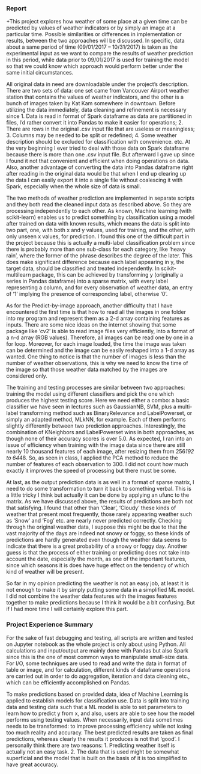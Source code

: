 ### Report

+This project explores how weather of some place at a given time can be predicted by values of weather indicators or by simply an image at a particular time. Possible similarities or differences in implementation or results, between the two approaches will be discussed. In specific, data about a same period of time (09/01/2017 – 10/31/2017) is taken as the experimental input as we want to compare the results of weather prediction in this period, while data prior to 09/01/2017 is used for training the model so that we could know which approach would perform better under the same initial circumstances.

All original data in need are downloadable under the project’s description. There are two sets of data: one set came from Vancouver Airport weather station that contains the values of weather indicators, and the other is a bunch of images taken by Kat Kam somewhere in downtown. Before utilizing the data immediately, data cleaning and refinement is necessary since 1. Data is read in format of Spark dataframe as data are partitioned in files, I’d rather convert it into Pandas to make it easier for operations; 2. There are rows in the original .csv input file that are useless or meaningless; 3. Columns may be needed to be split or redefined; 4. Some weather description should be excluded for classification with convenience. etc. At the very beginning I ever tried to deal with those data on Spark dataframe because there is more than one .csv input file. But afterward I gave up since I found it not that convenient and efficient when doing operations on data. Also, another advantage of converting the data into Pandas dataframe right after reading in the original data would be that when I end up clearing up the data I can easily export it into a single file without coalescing it with Spark, especially when the whole size of data is small.

The two methods of weather prediction are implemented in separate scripts and they both read the cleaned input data as described above. So they are processing independently to each other. As known, Machine learning (with scikit-learn) enables us to predict something by classification using a model after trained on data with known results, which means the data is split into two part, one, with both x and y values, used for training, and the other, with only unseen x values, for prediction. I found this one of the difficult part in the project because this is actually a multi-label classification problem since there is probably more than one sub-class for each category, like ‘heavy rain’, where the former of the phrase describes the degree of the later. This does make significant difference because each label appearing in y, the target data, should be classified and treated independently. In scikit-multilearn package, this can be achieved by transforming y (originally a series in Pandas dataframe) into a sparse matrix, with every label representing a column, and for every observation of weather data, an entry of ‘1’ implying the presence of corresponding label, otherwise ‘0’.

As for the Predict-by-image approach, another difficulty that I have encountered the first time is that how to read all the images in one folder into my program and represent them as a 2-d array containing features as inputs. There are some nice ideas on the internet showing that some package like ‘cv2’ is able to read image files very efficiently, into a format of a n-d array (RGB values). Therefore, all images can be read one by one in a for loop. Moreover, for each image loaded, the time the image was taken can be determined and the image can be easily reshaped into a 1-d array as wanted. One thing to notice is that the number of images is less than the number of weather observations, this is why we need to know the time of the image so that those weather data matched by the images are considered only.

The training and testing processes are similar between two approaches: training the model using different classifiers and pick the one which produces the highest testing score. Here we need either a combo: a basic classifier we have seen in lectures such as GaussianNB, SVM, plus a multi-label transforming method such as BinaryRelevance and LabelPowerset, or simply an adapted method, MLkNN, for example. Each of them performs slightly differently between two prediction approaches. Interestingly, the combination of KNeighbors and LabelPowerset wins in both approaches, as though none of their accuracy scores is over 5.0. As expected, I ran into an issue of efficiency when training with the image data since there are still nearly 10 thousand features of each image, after resizing them from 256*192 to 64*48. So, as seen in class, I applied the PCA method to reduce the number of features of each observation to 300. I did not count how much exactly it improves the speed of processing but there must be some.

At last, as the output prediction data is as well in a format of sparse matrix, I need to do some transformation to turn it back to something verbal. This is a little tricky I think but actually it can be done by applying an ufunc to the matrix. As we have discussed above, the results of predictions are both not that satisfying. I found that other than ‘Clear’, ‘Cloudy’ these kinds of weather that present most frequently, those rarely appearing weather such as ‘Snow’ and ‘Fog’ etc. are nearly never predicted correctly. Checking through the original weather data, I suppose this might be due to that the vast majority of the days are indeed not snowy or foggy, so these kinds of predictions are hardly generated even though the weather data seems to indicate that there is a great probability of a snowy or foggy day. Another guess is that the process of either training or predicting does not take into account the date, especially the month, as one of the important features, since which seasons it is does have huge effect on the tendency of which kind of weather will be present.

So far in my opinion predicting the weather is not an easy job, at least it is not enough to make it by simply putting some data in a simplified ML model. I did not combine the weather data features with the images features together to make predictions because I think it would be a bit confusing. But if I had more time I will certainly explore this part.

### Project Experience Summary

For the sake of fast debugging and testing, all scripts are written and tested on Jupyter notebook as the whole project is only about using Python. All calculations and input/output are mainly done with Pandas but also Spark since this is the one of most common ways to manipulate small-size data. For I/O, some techniques are used to read and write the data in format of table or image, and for calculation, different kinds of dataframe operations are carried out in order to do aggregation, iteration and data cleaning etc., which can be efficiently accomplished on Pandas.

To make predictions based on provided data, idea of Machine Learning is applied to establish models for classification use. Data is split into training data and testing data such that a ML model is able to set parameters to learn how to predict y from x, and also, users are able to see how the model performs using testing values. When necessarily, input data sometimes needs to be transformed: to improve processing efficiency while not losing too much reality and accuracy. The best predicted results are taken as final predictions, whereas clearly the results it produces is not that ‘good’. I personally think there are two reasons: 1. Predicting weather itself is actually not an easy task. 2. The data that is used might be somewhat superficial and the model that is built on the basis of it is too simplified to have great accuracy.
